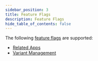 ```yaml
---
sidebar_position: 3
title: Feature Flags
description: Feature Flags
hide_table_of_contents: false
---
```


The following [feature flags](../General/Feature%20Flags) are supported:

- [Related Apps](../General/Feature%20Flags/relatedapps.md)
- [Variant Management](../General/Feature%20Flags/variantmanagement.md)